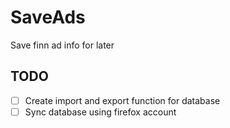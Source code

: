 # SaveAds
Save finn ad info for later

## TODO
- [ ] Create import and export function for database
- [ ] Sync database using firefox account